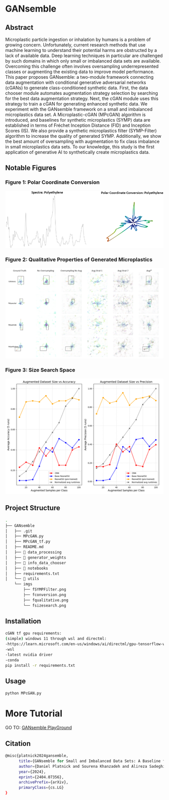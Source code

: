 # GANsemble

## Abstract

Microplastic particle ingestion or inhalation by humans is a problem of growing concern. Unfortunately, current research methods that use machine learning to understand their potential harms are obstructed by a lack of available data. Deep learning techniques in particular are challenged by such domains in which only small or imbalanced data sets are available. Overcoming this challenge often involves oversampling underrepresented classes or augmenting the existing data to improve model performance. This paper proposes GANsemble: a two-module framework connecting data augmentation with conditional generative adversarial networks (cGANs) to generate class-conditioned synthetic data. First, the data chooser module automates augmentation strategy selection by searching for the best data augmentation strategy. Next, the cGAN module uses this strategy to train a cGAN for generating enhanced synthetic data. We experiment with the GANsemble framework on a small and imbalanced microplastics data set. A Microplastic-cGAN (MPcGAN) algorithm is introduced, and baselines for synthetic microplastics (SYMP) data are established in terms of Fréchet Inception Distance (FID) and Inception Scores (IS). We also provide a synthetic microplastics filter (SYMP-Filter) algorithm to increase the quality of generated SYMP. Additionally, we show the best amount of oversampling with augmentation to fix class imbalance in small microplastics data sets. To our knowledge, this study is the first application of generative AI to synthetically create microplastics data. 


## Notable Figures

### Figure 1: Polar Coordinate Conversion
![Figure 1](imgs/fconversion.png)
### Figure 2: Qualitative Properties of Generated Microplastics
![Figure 2](imgs/fqualitative.png)
### Figure 3: Size Search Space
![Figure 3](imgs/fsizesearch.png)


## Project Structure

```bash
.
├── GANsemble
│   ├── .git
│   ├── MPcGAN.py
│   ├── MPcGAN_tf.py
│   ├── README.md
│   ├── 📁 data_processing
│   ├── 📁 generator_weights
│   ├── 📁 info_data_chooser
│   ├── 📁 notebooks
│   ├── requirements.txt
│   └── 📁 utils
    └── imgs
        ├── fSYMPFilter.png
        ├── fconversion.png
        ├── fqualitative.png
        └── fsizesearch.png
```


## Installation

```bash
cGAN tf gpu requirements:
(simple) windows 11 through wsl and directml:
-https://learn.microsoft.com/en-us/windows/ai/directml/gpu-tensorflow-wsl follow instructions from link
-wsl
-latest nvidia driver
-conda
pip install -r requirements.txt
```

## Usage

```bash
python MPcGAN.py
```

# More Tutorial

GO TO: [GANsemble PlayGround](notebooks/playground.ipynb)

## Citation

```bash
@misc{platnick2024gansemble,
      title={GANsemble for Small and Imbalanced Data Sets: A Baseline for Synthetic Microplastics Data}, 
      author={Daniel Platnick and Sourena Khanzadeh and Alireza Sadeghian and Richard Anthony Valenzano},
      year={2024},
      eprint={2404.07356},
      archivePrefix={arXiv},
      primaryClass={cs.LG}
}
```